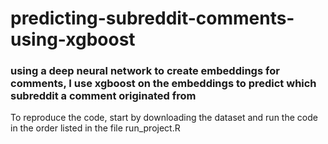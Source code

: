 # predicting-subreddit-comments-using-xgboost
### using a deep neural network to create embeddings for comments, I use xgboost on the embeddings to predict which subreddit a comment originated from

To reproduce the code, start by downloading the dataset and run the code in the order listed in the file run_project.R
